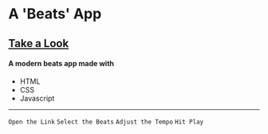 # A 'Beats' App

## [Take a Look](https://github.com/tharun0120/beats-js)

#### A modern beats app made with

- HTML
- CSS
- Javascript

---

`Open the Link`
`Select the Beats`
`Adjust the Tempo`
`Hit Play`
